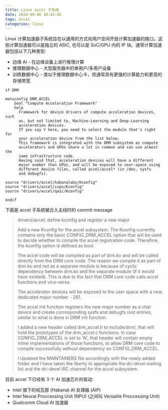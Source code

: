 ```yaml
---
title: Linux accel 子系统
date: 2024-09-06 10:42:45
tags: accel
categories: linux
---
```


Linux 计算加速器子系统旨在以通用的方式向用户空间开放计算加速器的接口。这些计算加速器可以是独立的 ASIC, 也可以是 SoC/GPU 内的 IP 块。通常计算加速器包括以下几种类型:

- 边缘 AI - 在边缘设备上进行推理计算
- 推理数据中心 - 大型服务器中的单用户/多用户设备
- 训练数据中心 - 类似于推理数据中心卡，但通常具有更强的计算能力和更高的存储带宽 

<!--more-->

```
if DRM

menuconfig DRM_ACCEL
	bool "Compute Acceleration Framework"
	help
	  Framework for device drivers of compute acceleration devices, such
	  as, but not limited to, Machine-Learning and Deep-Learning
	  acceleration devices.
	  If you say Y here, you need to select the module that's right for
	  your acceleration device from the list below.
	  This framework is integrated with the DRM subsystem as compute
	  accelerators and GPUs share a lot in common and can use almost the
	  same infrastructure code.
	  Having said that, acceleration devices will have a different
	  major number than GPUs, and will be exposed to user-space using
	  different device files, called accel/accel* (in /dev, sysfs
	  and debugfs).

source "drivers/accel/habanalabs/Kconfig"
source "drivers/accel/ivpu/Kconfig"
source "drivers/accel/qaic/Kconfig"

endif
```

下面是 accel 子系统被合入主线时的 commit message

> drivers/accel: define kconfig and register a new major
> 
> Add a new Kconfig for the accel subsystem. The Kconfig currently
> contains only the basic CONFIG_DRM_ACCEL option that will be used to
> decide whether to compile the accel registration code. Therefore, the
> kconfig option is defined as bool.
> 
> The accel code will be compiled as part of drm.ko and will be called
> directly from the DRM core code. The reason we compile it as part of
> drm.ko and not as a separate module is because of cyclic dependency
> between drm.ko and the separate module (if it would have existed).
> This is due to the fact that DRM core code calls accel functions and
> vice-versa.
> 
> The accelerator devices will be exposed to the user space with a new,
> dedicated major number - 261.
> 
> The accel init function registers the new major number as a char device
> and create corresponding sysfs and debugfs root entries, similar to
> what is done in DRM init function.
> 
> I added a new header called drm_accel.h to include/drm/, that will hold
> the prototypes of the drm_accel.c functions. In case CONFIG_DRM_ACCEL
> is set to 'N', that header will contain empty inline implementations of
> those functions, to allow DRM core code to compile successfully
> without dependency on CONFIG_DRM_ACCEL.
> 
> I Updated the MAINTAINERS file accordingly with the newly added folder
> and I have taken the liberty to appropriate the dri-devel mailing list
> and the dri-devel IRC channel for the accel subsystem.

目前 accel 下已经有 3 个 AI 加速芯片的驱动:

- Intel 旗下的哈瓦那 (Habana) AI 处理器 (AIP)
- Intel Neural Proccessing Unit (NPU) (之间叫 Versatile Proccessing Unit)
- Qualcomm Cloud AI 加速器
